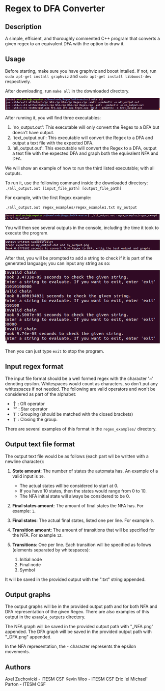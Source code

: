 # Regex to DFA Converter

## Description

A simple, efficient, and thoroughly commented C++ program that converts a given regex to an equivalent DFA with the option to draw it.

## Usage

Before starting, make sure you have graphviz and boost intalled.  If not, run `sudo apt-get install graphviz` and `sudo apt-get install libboost-dev` respectively.

After downloading, run `make all` in the downloaded directory.

![alt text](README_images/make.png)

After running it, you will find three executables:
1. 'no_output.out': This executable will only convert the Regex to a DFA but doesn't have output.
2. 'text_output.out': This executable will convert the Regex to a DFA and output a text file with the expected DFA.
3. 'all_output.out': This executable will convert the Regex to a DFA, output a text file with the expected DFA and graph both the equivalent NFA and DFA.

We will show an example of how to run the third listed executable; with all outputs.

To run it, use the following command inside the downloaded directory:
`./all_output.out [input_file_path] [output_file_path]`

For example, with the first Regex example:

`./all_output.out regex_examples/regex_example1.txt my_output`

![alt text](README_images/run.png)

You will then see several outputs in the console, including the time it took to execute the program.

![alt text](README_images/result.png)

After that, you will be prompted to add a string to check if it is part of the generated language; you can input any string as so:

![alt text](README_images/string_examples.png)

Then you can just type `exit` to stop the program.

## Input regex format

The input file format should be a well formed regex with the character '~' denoting epsilon.
Whitespaces would count as characters, so don't put any whitespaces if not needed.
The following are valid operators and won't be considered as part of the alphabet:
* '|' : OR operator
* '*' : Star operator
* '(' : Grouping (should be matched with the closed brackets)
* ')' : Closing the group.

There are several examples of this format in the `regex_examples/` directory.

## Output text file format

The output text file would be as follows (each part wll be written with a newline character):

1. __State amount__: The number of states the automata has. An example of a valid input is `10`.
    * The actual states will be considered to start at 0.
    * If you have 10 states, then the states would range from 0 to 10.
    * The NFA initial state will always be considered to be 0.

2. __Final states amount__: The amount of final states the NFA has. For example: `1`.

3. __Final states__: The actual final states, listed one per line. For example `9`.

4. __Transition amount__: The amount of transitions that will be specified for the NFA. For example `12`.

5. __Transitions__: One per line. Each transition will be specified as follows (elements separated by whitespaces):
    1. Initial node
    2. Final node
    3. Symbol
    
It will be saved in the provided output with the ".txt" string appended.

## Output graphs

The output graphs will be in the provided output path and for both NFA and DFA representation of the given Regex.
There are also examples of this output in the `example_outputs` directory.

The NFA graph will be saved in the provided output path with "_NFA.png" appended. 
The DFA graph will be saved in the provided output path with "_DFA.png" appended.

In the NFA representation, the `~` character represents the epsilon movements.

## Authors

Axel Zuchovicki - ITESM CSF
Kevin Woo - ITESM CSF
Eric 'el Michael' Parton - ITESM CSF
